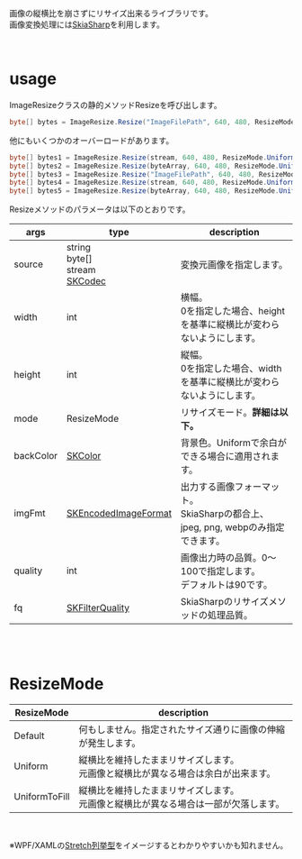 画像の縦横比を崩さずにリサイズ出来るライブラリです。<br>
画像変換処理には[SkiaSharp](https://github.com/mono/SkiaSharp)を利用します。


<br>


# usage
ImageResizeクラスの静的メソッドResizeを呼び出します。
```C#
byte[] bytes = ImageResize.Resize("ImageFilePath", 640, 480, ResizeMode.Default);
```
他にもいくつかのオーバーロードがあります。
```C#
byte[] bytes1 = ImageResize.Resize(stream, 640, 480, ResizeMode.Uniform, SKColors.Blue);
byte[] bytes2 = ImageResize.Resize(byteArray, 640, 480, ResizeMode.UniformToFill, SKEncodedImageFormat.Png);
byte[] bytes3 = ImageResize.Resize("ImageFilePath", 640, 480, ResizeMode.Default, SKColors.Blue, SKEncodedImageFormat.Jpeg);
byte[] bytes4 = ImageResize.Resize(stream, 640, 480, ResizeMode.Uniform, SKColors.Blue, SKEncodedImageFormat.Webp, 100);
byte[] bytes5 = ImageResize.Resize(byteArray, 640, 480, ResizeMode.UniformToFill, SKColors.Blue, SKEncodedImageFormat.Webp, 100, SKFilterQuality.High);
```
Resizeメソッドのパラメータは以下のとおりです。

args|type|description
---|---|---
source | string<br>byte[]<br>stream<br>[SKCodec](https://learn.microsoft.com/en-us/dotnet/api/skiasharp.skcodec) | 変換元画像を指定します。
width | int |横幅。<br>0を指定した場合、heightを基準に縦横比が変わらないようにします。
height | int |縦幅。<br>0を指定した場合、widthを基準に縦横比が変わらないようにします。
mode | ResizeMode |リサイズモード。**詳細は以下。**
backColor | [SKColor](https://learn.microsoft.com/en-us/dotnet/api/skiasharp.skcolor) |背景色。Uniformで余白ができる場合に適用されます。
imgFmt | [SKEncodedImageFormat](https://learn.microsoft.com/en-us/dotnet/api/skiasharp.skencodedimageformat) |出力する画像フォーマット。<br>SkiaSharpの都合上、jpeg, png, webpのみ指定できます。
quality | int |画像出力時の品質。0～100で指定します。<br>デフォルトは90です。
fq | [SKFilterQuality](https://learn.microsoft.com/ja-jp/dotnet/api/skiasharp.skfilterquality) |SkiaSharpのリサイズメソッドの処理品質。



<br>
<br>


# ResizeMode


|ResizeMode |description
|---|---
|Default | 何もしません。指定されたサイズ通りに画像の伸縮が発生します。
|Uniform | 縦横比を維持したままリサイズします。<br>元画像と縦横比が異なる場合は余白が出来ます。
|UniformToFill | 縦横比を維持したままリサイズします。<br>元画像と縦横比が異なる場合は一部が欠落します。 

<br>


※WPF/XAMLの[Stretch列挙型](https://learn.microsoft.com/dotnet/api/system.windows.media.stretch?view=windowsdesktop-6.0)をイメージするとわかりやすいかも知れません。


